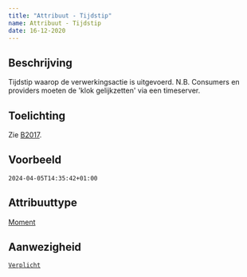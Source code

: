 ```yaml
---
title: "Attribuut - Tijdstip"
name: Attribuut - Tijdstip
date: 16-12-2020
---
```


## Beschrijving
Tijdstip waarop de verwerkingsactie is uitgevoerd.
N.B. Consumers en providers moeten de 'klok gelijkzetten' via een timeserver.

## Toelichting
Zie [B2017](../../achtergronddocumentatie/ontwerp/artefacten/2017.md).

## Voorbeeld
`2024-04-05T14:35:42+01:00 `

## Attribuuttype
[Moment](../attribuuttypen/Moment.md)

## Aanwezigheid
[`Verplicht`](../../gegevenswoordenboek/readme.md#bijzondere-meta-attributen)

